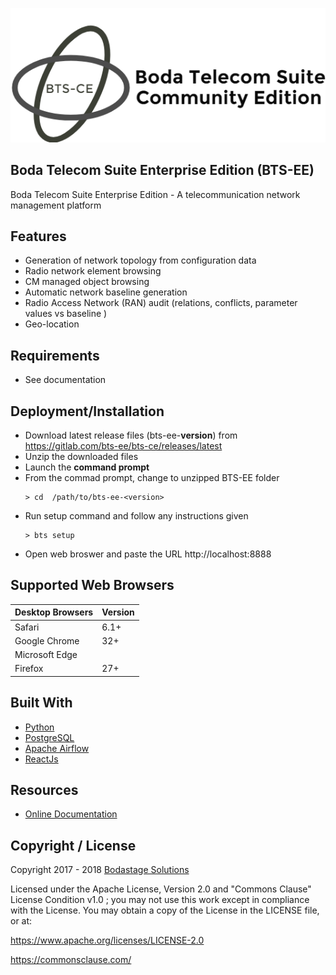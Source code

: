 ![BTS-EE Logo](/images/btsce-logo-named-selection.png)

## Boda Telecom Suite Enterprise Edition (BTS-EE)

Boda Telecom Suite Enterprise Edition - A telecommunication network management platform

## Features

* Generation of network topology from configuration data
* Radio network element browsing
* CM managed object browsing 
* Automatic network baseline generation
* Radio Access Network (RAN) audit (relations, conflicts, parameter values vs baseline )
* Geo-location

## Requirements 
* See documentation

## Deployment/Installation

* Download latest release files (bts-ee-**version**) from https://gitlab.com/bts-ee/bts-ce/releases/latest
* Unzip the downloaded files
* Launch the **command prompt**
* From the commad prompt, change to unzipped BTS-EE folder
  ```batch 
  > cd  /path/to/bts-ee-<version>
  ```
* Run setup command and follow any instructions given
  ```batch 
  > bts setup
  ```
* Open web broswer and paste the URL http://localhost:8888

## Supported Web Browsers

| Desktop Browsers | Version |
| -------- | -------- |
| Safari | 6.1+ |
| Google Chrome | 32+ |
| Microsoft Edge | |
| Firefox | 27+ |

## Built With
- [Python](https://www.python.org)
- [PostgreSQL](https://www.postgresql.org/)
- [Apache Airflow](https://airflow.apache.org/)
- [ReactJs](http://reactjs.org/)

## Resources

* [Online Documentation](http://docs.bodastage.org)

## Copyright / License

Copyright 2017 - 2018 [Bodastage Solutions](http://www.bodastage.com)

Licensed under the Apache License, Version 2.0 and "Commons Clause" License Condition v1.0 ; you may not use this work except in compliance with the License. You may obtain a copy of the License in the LICENSE file, or at:

https://www.apache.org/licenses/LICENSE-2.0

https://commonsclause.com/
